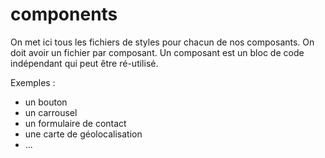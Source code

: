 # components

On met ici tous les fichiers de styles pour chacun de nos composants.
On doit avoir un fichier par composant.
Un composant est un bloc de code indépendant qui peut être ré-utilisé.

Exemples :

- un bouton
- un carrousel
- un formulaire de contact
- une carte de géolocalisation
- ...